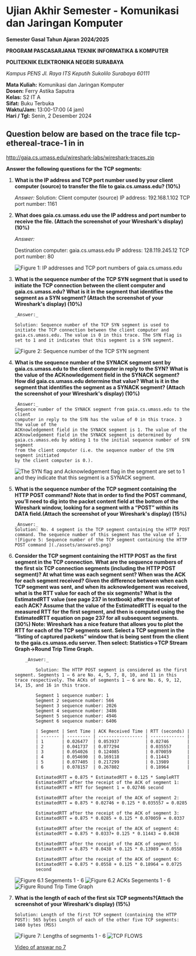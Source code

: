 # Ujian Akhir Semester - Komunikasi dan Jaringan Komputer

**Semester Gasal Tahun Ajaran 2024/2025**

**PROGRAM PASCASARJANA TEKNIK INFORMATIKA & KOMPUTER**

**POLITEKNIK ELEKTRONIKA NEGERI SURABAYA**

_Kampus PENS Jl. Raya ITS Keputih Sukolilo Surabaya 60111_

**Mata Kuliah:** Komunikasi dan Jaringan Komputer  
**Dosen:** Ferry Astika Saputra  
**Kelas:** S2 IT A  
**Sifat:** Buku Terbuka  
**Waktu/Jam:** 13:00-17:00 (4 jam)  
**Hari / Tgl:** Senin, 2 Desember 2024

## Question  below are based on the trace file tcp-ethereal-trace-1 in in 
http://gaia.cs.umass.edu/wireshark-labs/wireshark-traces.zip

**Answer the following questions for the TCP segments:**

1.  **What is the IP address and TCP port number used by your client computer (source) to transfer the file to gaia.cs.umass.edu? (10%)**

    _Answer:_
    Solution: Client computer (source)
    IP address: 192.168.1.102
    TCP port number: 1161

2.  **What does gaia.cs.umass.edu use the IP address and port number to receive the file. (Attach the screenshot of your Wireshark's display) (10%)**

    _Answer:_

    Destination computer: gaia.cs.umass.edu
    IP address: 128.119.245.12
    TCP port number: 80

    ![Figure 1: IP addresses and TCP port numbers of gaia.cs.umass.edu ](./assets/answare2.png)

3.  **What is the sequence number of the TCP SYN segment that is used to initiate the TCP connection between the client computer and gaia.cs.umass.edu? What is it in the segment that identifies the segment as a SYN segment? (Attach the screenshot of your Wireshark's display) (10%)**

        _Answer:_

        Solution: Sequence number of the TCP SYN segment is used to initiate the TCP connection between the client computer and gaia.cs.umass.edu. The value is 0 in this trace. The SYN flag is set to 1 and it indicates that this segment is a SYN segment.

    ![Figure 2: Sequence number of the TCP SYN segment](./assets/answare3.png)

4.  **What is the sequence number of the SYNACK segment sent by gaia.cs.umass.edu to the client computer in reply to the SYN? What is the value of the ACKnowledgement field in the SYNACK segment? How did gaia.cs.umass.edu determine that value? What is it in the segment that identifies the segment as a SYNACK segment? (Attach the screenshot of your Wireshark's display) (10%)**

        _Answer:_
        Sequence number of the SYNACK segment from gaia.cs.umass.edu to the client
        computer in reply to the SYN has the value of 0 in this trace. 3 The value of the
        ACKnowledgement field in the SYNACK segment is 1. The value of the
        ACKnowledgement field in the SYNACK segment is determined by
        gaia.cs.umass.edu by adding 1 to the initial sequence number of SYN segment
        from the client computer (i.e. the sequence number of the SYN segment initiated
        by the client computer is 0.).

    ![The SYN flag and Acknowledgement flag in the segment are set to 1 and they indicate that this segment is a SYNACK segment.](./assets/answare4.png)

5.  **What is the sequence number of the TCP segment containing the HTTP POST command? Note that in order to find the POST command, you’ll need to dig into the packet content field at the bottom of the Wireshark window, looking for a segment with a “POST” within its DATA field.(Attach the screenshot of your Wireshark's display) (15%)**

        _Answer:_
        Solution: No. 4 segment is the TCP segment containing the HTTP POST command. The sequence number of this segment has the value of 1.
        ![Figure 5: Sequence number of the TCP segment containing the HTTP POST command ](./assets/answare5.png)

6.  **Consider the TCP segment containing the HTTP POST as the first segment in the TCP connection. What are the sequence numbers of the first six TCP connection segments (including the HTTP POST segment)? At what time was each segment sent? When was the ACK for each segment received? Given the difference between when each TCP segment was sent, and when its acknowledgement was received, what is the RTT value for each of the six segments? What is the EstimatedRTT value (see page 237 in textbook) after the receipt of each ACK? Assume that the value of the EstimatedRTT is equal to the measured RTT for the first segment, and then is computed using the EstimatedRTT equation on page 237 for all subsequent segments. (30%) Note: Wireshark has a nice feature that allows you to plot the RTT for each of the TCP segments sent. Select a TCP segment in the “listing of captured packets” window that is being sent from the client to the gaia.cs.umass.edu server. Then select: Statistics->TCP Stream Graph->Round Trip Time Graph.**

            _Answer:_

                Solution: The HTTP POST segment is considered as the first segment. Segments 1 – 6 are No. 4, 5, 7, 8, 10, and 11 in this trace respectively. The ACKs of segments 1 – 6 are No. 6, 9, 12, 14, 15, and 16 in this trace.

                Segment 1 sequence number: 1
                Segment 2 sequence number: 566
                Segment 3 sequence number: 2026
                Segment 4 sequence number: 3486
                Segment 5 sequence number: 4946
                Segment 6 sequence number: 6406

                | Segment | Sent Time | ACK Received Time | RTT (seconds) |
                | ------- | --------- | ----------------- | ------------- |
                | 1       | 0.026477  | 0.053937          | 0.02746       |
                | 2       | 0.041737  | 0.077294          | 0.035557      |
                | 3       | 0.054026  | 0.124085          | 0.070059      |
                | 4       | 0.054690  | 0.169118          | 0.11443       |
                | 5       | 0.077405  | 0.217299          | 0.13989       |
                | 6       | 0.078157  | 0.267802          | 0.18964       |

                EstimatedRTT = 0.875 * EstimatedRTT + 0.125 * SampleRTT
                EstimatedRTT after the receipt of the ACK of segment 1:
                EstimatedRTT = RTT for Segment 1 = 0.02746 second

                EstimatedRTT after the receipt of the ACK of segment 2:
                EstimatedRTT = 0.875 * 0.02746 + 0.125 * 0.035557 = 0.0285

                EstimatedRTT after the receipt of the ACK of segment 3:
                EstimatedRTT = 0.875 * 0.0285 + 0.125 * 0.070059 = 0.0337

                EstimatedRTT after the receipt of the ACK of segment 4:
                EstimatedRTT = 0.875 * 0.0337+ 0.125 * 0.11443 = 0.0438

                EstimatedRTT after the receipt of the ACK of segment 5:
                EstimatedRTT = 0.875 * 0.0438 + 0.125 * 0.13989 = 0.0558

                EstimatedRTT after the receipt of the ACK of segment 6:
                EstimatedRTT = 0.875 * 0.0558 + 0.125 * 0.18964 = 0.0725
                second

    ![Figure 6.1 Segements 1 - 6](assets/answare6.1.png)
    ![Figure 6.2 ACKs Segements 1 - 6](assets/answare6.2.png)
    ![Figure Round Trip Time Graph ](assets/6.3.png)

7.  **What is the length of each of the first six TCP segments?(Attach the screenshot of your Wireshark's display) (15%)**

        Solution: Length of the first TCP segment (containing the HTTP POST): 565 bytes Length of each of the other five TCP segments: 1460 bytes (MSS)

    ![Figure 7: Lengths of segments 1 - 6 ](assets/answare7.png)
    ![TCP  FLOWS](assets/answare7.1.png)

    [Video of answar no 7](https://youtu.be/XYYdfF0duGw)
